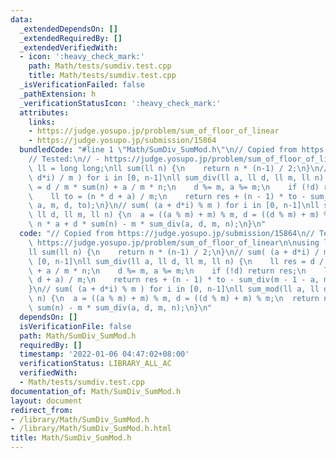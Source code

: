 ```yaml
---
data:
  _extendedDependsOn: []
  _extendedRequiredBy: []
  _extendedVerifiedWith:
  - icon: ':heavy_check_mark:'
    path: Math/tests/sumdiv.test.cpp
    title: Math/tests/sumdiv.test.cpp
  _isVerificationFailed: false
  _pathExtension: h
  _verificationStatusIcon: ':heavy_check_mark:'
  attributes:
    links:
    - https://judge.yosupo.jp/problem/sum_of_floor_of_linear
    - https://judge.yosupo.jp/submission/15864
  bundledCode: "#line 1 \"Math/SumDiv_SumMod.h\"\n// Copied from https://judge.yosupo.jp/submission/15864\n\
    // Tested:\n// - https://judge.yosupo.jp/problem/sum_of_floor_of_linear\n\nusing\
    \ ll = long long;\nll sum(ll n) {\n    return n * (n-1) / 2;\n}\n// sum( (a +\
    \ d*i) / m ) for i in [0, n-1]\nll sum_div(ll a, ll d, ll m, ll n) {\n    ll res\
    \ = d / m * sum(n) + a / m * n;\n    d %= m, a %= m;\n    if (!d) return res;\n\
    \    ll to = (n * d + a) / m;\n    return res + (n - 1) * to - sum_div(m - 1 -\
    \ a, m, d, to);\n}\n// sum( (a + d*i) % m ) for i in [0, n-1]\nll sum_mod(ll a,\
    \ ll d, ll m, ll n) {\n  a = ((a % m) + m) % m, d = ((d % m) + m) % m;\n  return\
    \ n * a + d * sum(n) - m * sum_div(a, d, m, n);\n}\n"
  code: "// Copied from https://judge.yosupo.jp/submission/15864\n// Tested:\n// -\
    \ https://judge.yosupo.jp/problem/sum_of_floor_of_linear\n\nusing ll = long long;\n\
    ll sum(ll n) {\n    return n * (n-1) / 2;\n}\n// sum( (a + d*i) / m ) for i in\
    \ [0, n-1]\nll sum_div(ll a, ll d, ll m, ll n) {\n    ll res = d / m * sum(n)\
    \ + a / m * n;\n    d %= m, a %= m;\n    if (!d) return res;\n    ll to = (n *\
    \ d + a) / m;\n    return res + (n - 1) * to - sum_div(m - 1 - a, m, d, to);\n\
    }\n// sum( (a + d*i) % m ) for i in [0, n-1]\nll sum_mod(ll a, ll d, ll m, ll\
    \ n) {\n  a = ((a % m) + m) % m, d = ((d % m) + m) % m;\n  return n * a + d *\
    \ sum(n) - m * sum_div(a, d, m, n);\n}\n"
  dependsOn: []
  isVerificationFile: false
  path: Math/SumDiv_SumMod.h
  requiredBy: []
  timestamp: '2022-01-06 04:47:02+08:00'
  verificationStatus: LIBRARY_ALL_AC
  verifiedWith:
  - Math/tests/sumdiv.test.cpp
documentation_of: Math/SumDiv_SumMod.h
layout: document
redirect_from:
- /library/Math/SumDiv_SumMod.h
- /library/Math/SumDiv_SumMod.h.html
title: Math/SumDiv_SumMod.h
---
```

